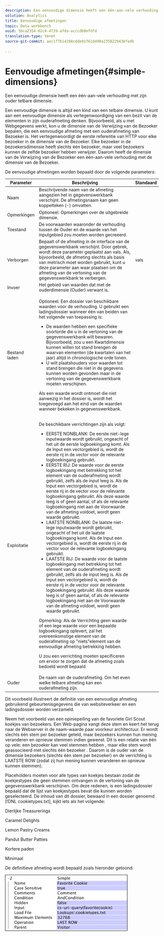 ```yaml
---
description: Een eenvoudige dimensie heeft een één-aan-vele verhouding met zijn ouder telbare dimensie.
solution: Analytics
title: Eenvoudige afmetingen
topic: Data workbench
uuid: 3bca2354-02c4-4739-a7da-acccdb0efdfd
translation-type: tm+mt
source-git-commit: aec1f7b14198cdde91f61d490a235022943bfedb

---
```



# Eenvoudige afmetingen{#simple-dimensions}

Een eenvoudige dimensie heeft een één-aan-vele verhouding met zijn ouder telbare dimensie.

Een eenvoudige dimensie is altijd een kind van een telbare dimensie. U kunt aan een eenvoudige dimensie als vertegenwoordiging van een bezit van de elementen in zijn ouderafmeting denken. Bijvoorbeeld, als u met Webgegevens werkt, kon u de dimensie van de Verwijzing van de Bezoeker bepalen, die een eenvoudige afmeting met een ouderafmeting van Bezoeker is. Het vertegenwoordigt de eerste referentie van HTTP voor elke bezoeker in de dimensie van de Bezoeker. Elke bezoeker in de bezoekersdimensie heeft slechts één bezoeker, maar veel bezoekers kunnen de zelfde bezoeker hebben verwijzer. Daarom heeft de dimensie van de Verwijzing van de Bezoeker een één-aan-vele verhouding met de dimensie van de Bezoeker.

De eenvoudige afmetingen worden bepaald door de volgende parameters:

<table id="table_E6F729DFA226459DBFC1776CE8CB81F8"> 
 <thead> 
  <tr> 
   <th colname="col1" class="entry"> Parameter </th> 
   <th colname="col2" class="entry"> Beschrijving </th> 
   <th colname="col3" class="entry"> Standaard </th> 
  </tr> 
 </thead>
 <tbody> 
  <tr> 
   <td colname="col1"> Naam </td> 
   <td colname="col2"> Beschrijvende naam van de afmeting aangezien het in gegevenswerkbank verschijnt. De afmetingsnaam kan geen koppelteken (-) omvatten. </td> 
   <td colname="col3"> </td> 
  </tr> 
  <tr> 
   <td colname="col1"> Opmerkingen </td> 
   <td colname="col2"> Optioneel. Opmerkingen over de uitgebreide dimensie. </td> 
   <td colname="col3"> </td> 
  </tr> 
  <tr> 
   <td colname="col1"> Toestand </td> 
   <td colname="col2"> De voorwaarden waaronder de verhouding tussen de Ouder en de waarde van het inputgebied zou moeten worden gecreeerd. </td> 
   <td colname="col3"> </td> 
  </tr> 
  <tr> 
   <td colname="col1"> Verborgen </td> 
   <td colname="col2"> Bepaalt of de afmeting in de interface van de gegevenswerkbank verschijnt. Door gebrek, wordt deze parameter geplaatst aan vals. Als, bijvoorbeeld, de afmeting slechts als basis van metrisch moet worden gebruikt, kunt u deze parameter aan waar plaatsen om de afmeting van de vertoning van de gegevenswerkbank te verbergen. </td> 
   <td colname="col3"> vals </td> 
  </tr> 
  <tr> 
   <td colname="col1"> Invoer </td> 
   <td colname="col2"> Het gebied van waarden dat met de ouderdimensie (Ouder) verwant is. </td> 
   <td colname="col3"> </td> 
  </tr> 
  <tr> 
   <td colname="col1"> Bestand laden </td> 
   <td colname="col2"> <p>Optioneel. Een dossier van beschikbare waarden voor de verhouding. U gebruikt een ladingsdossier wanneer één van beiden van het volgende van toepassing is: </p> <p> 
     <ul id="ul_056C4A8E46AA479397DC63173C035D5C"> 
      <li id="li_C26EB5A4AB3C4BEB8EB3A217A5A2377E"> De waarden hebben een specifieke soortorde die u in de vertoning van de gegevenswerkbank wilt bewaren. Bijvoorbeeld, zou u een Kwartdimensie kunnen willen tot stand brengen de waarvan elementen (de kwartalen van het jaar) altijd in chronologische orde tonen. </li> 
      <li id="li_5D4DF56BC6124D038A7260131B1F3DB3"> U wilt plaatshouders voor waarden tot stand brengen die niet in de gegevens kunnen worden gevonden maar in de vertoning van de gegevenswerkbank moeten verschijnen. </li> 
     </ul> </p> <p> Als een waarde wordt ontmoet die niet aanwezig in het dossier is, wordt het toegevoegd aan het eind van de waarden wanneer bekeken in gegevenswerkbank. </p> </td> 
   <td colname="col3"> </td> 
  </tr> 
  <tr> 
   <td colname="col1"> Exploitatie </td> 
   <td colname="col2"> <p>De beschikbare verrichtingen zijn als volgt: </p> <p> 
     <ul id="ul_88AE4279413C42609D8B53EC64B5E913"> 
      <li id="li_DD9623D006844BC28B2AAA8E12AA04E1"> EERSTE NONBLANK: De eerste niet-lege inputwaarde wordt gebruikt, ongeacht of het uit de eerste logboekingang komt. Als de Input een vectorgebied is, wordt de eerste rij in de vector voor de relevante logboekingang gebruikt. </li> 
      <li id="li_0FBE7F0B7B9744D994ECEDAA08F0045C"> EERSTE RIJ: De waarde voor de eerste logboekingang met betrekking tot het element van de ouderafmeting wordt gebruikt, zelfs als de input leeg is. Als de Input een vectorgebied is, wordt de eerste rij in de vector voor de relevante logboekingang gebruikt. Als deze waarde leeg is of geen aantal, of als de relevante logboekingang niet aan de Voorwaarde van de afmeting voldoet, wordt geen waarde gebruikt. </li> 
      <li id="li_C17190BC699D4A099DC5326C07D1044D"> LAATSTE NONBLANK: De laatste niet-lege inputwaarde wordt gebruikt, ongeacht of het uit de laatste logboekingang komt. Als de Input een vectorgebied is, wordt de eerste rij in de vector voor de relevante logboekingang gebruikt. </li> 
      <li id="li_00BAE86F12004C098F6A455908DB7062"> LAATSTE RIJ: De waarde voor de laatste logboekingang met betrekking tot het element van de ouderafmeting wordt gebruikt, zelfs als de input leeg is. Als de Input een vectorgebied is, wordt de eerste rij in de vector voor de relevante logboekingang gebruikt. Als deze waarde leeg is of geen aantal, of als de relevante logboekingang niet aan de Voorwaarde van de afmeting voldoet, wordt geen waarde gebruikt. </li> 
     </ul> </p> <p> <p>Opmerking:  Als de Verrichting geen waarde of een lege waarde voor een bepaalde logboekingang oplevert, zal het overeenkomstige element van de ouderafmeting op "niets"element van de eenvoudige afmeting betrekking hebben. </p> </p> <p> U zou een verrichting moeten specificeren om ervoor te zorgen dat de afmeting zoals bedoeld wordt bepaald. </p> </td> 
   <td colname="col3"> </td> 
  </tr> 
  <tr> 
   <td colname="col1"> Ouder </td> 
   <td colname="col2"> De naam van de ouderafmeting. Om het even welke telbare afmeting kan een ouderafmeting zijn. </td> 
   <td colname="col3"> </td> 
  </tr> 
 </tbody> 
</table>

Dit voorbeeld illustreert de definitie van een eenvoudige afmeting gebruikend gebeurtenisgegevens die van websiteverkeer en een ladingsdossier worden verzameld.

Neem het voorbeeld van een opiniepeiling van de favoriete Girl Scout koekjes van bezoekers. Een Web-pagina vangt deze stem en keert het terug naar de Webserver in de naam-waarde paar voorkeur architectuur. Er wordt slechts één stem per bezoeker geteld, maar bezoekers kunnen hun mening veranderen en opnieuw stemmen indien gewenst. Dit is een relatie van één op vele: een bezoeker kan veel stemmen hebben , maar elke stem wordt geassocieerd met slechts één bezoeker . Daarom is de ouder van de dimensie bezoekers (slechts één stem per bezoeker) en de verrichting is LAATSTE ROW (zodat zij hun mening kunnen veranderen en opnieuw kunnen stemmen).

Placeholders moeten voor alle types van koekjes bestaan zodat de koekjestypes die geen stemmen ontvangen in de vertoning van de gegevenswerkbank verschijnen. Om deze redenen, is een ladingsdossier bepaald dat de lijst van koekjestypes bevat die kunnen worden geselecteerd. De inhoud van dit dossier, bewaard in een dossier genoemd [!DNL cookietypes.txt], kijkt iets als het volgende:

Dierlijke Treasurerings

Caramel Delights

Lemon Pastry Creams

Pandut Butter Patties

Kortere paden

Minimaal

De definitieve afmeting wordt bepaald zoals hieronder getoond:

![](assets/cfg_Transformation_Dim_Simple.png)

